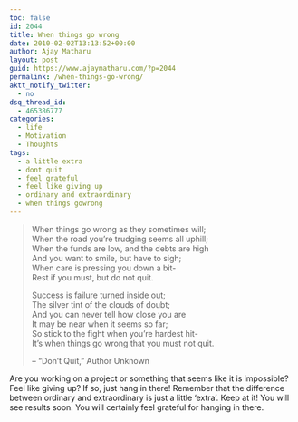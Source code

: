 ```yaml
---
toc: false
id: 2044
title: When things go wrong
date: 2010-02-02T13:13:52+00:00
author: Ajay Matharu
layout: post
guid: https://www.ajaymatharu.com/?p=2044
permalink: /when-things-go-wrong/
aktt_notify_twitter:
  - no
dsq_thread_id:
  - 465386777
categories:
  - life
  - Motivation
  - Thoughts
tags:
  - a little extra
  - dont quit
  - feel grateful
  - feel like giving up
  - ordinary and extraordinary
  - when things gowrong
---
```

> <div>
>   When things go wrong as they sometimes will;<br /> When the road you&#8217;re trudging seems all uphill;<br /> When the funds are low, and the debts are high<br /> And you want to smile, but have to sigh;<br /> When care is pressing you down a bit-<br /> Rest if you must, but do not quit.</p> 
>   
>   <p>
>     Success is failure turned inside out;<br /> The silver tint of the clouds of doubt;<br /> And you can never tell how close you are<br /> It may be near when it seems so far;<br /> So stick to the fight when you&#8217;re hardest hit-<br /> It&#8217;s when things go wrong that you must not quit.
>   </p>
>   
>   <p>
>     &#8211; &#8220;Don&#8217;t Quit,&#8221; Author Unknown
>   </p>
> </div>

Are you working on a project or something that seems like it is impossible? Feel like giving up? If so, just hang in there! Remember that the difference between ordinary and extraordinary is just a little &#8216;extra&#8217;. Keep at it! You will see results soon. You will certainly feel grateful for hanging in there.
